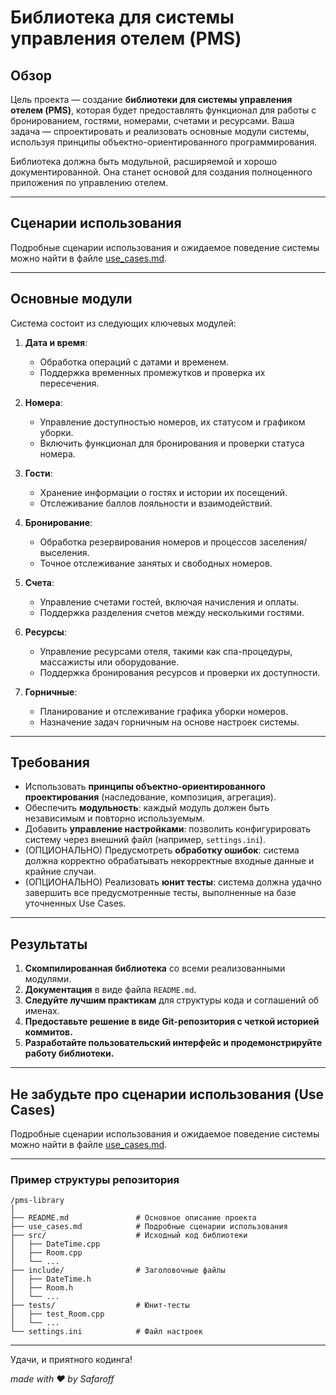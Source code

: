 # **Библиотека для системы управления отелем (PMS)**

## **Обзор**

Цель проекта — создание **библиотеки для системы управления отелем (PMS)**, которая будет предоставлять функционал для работы с бронированием, гостями, номерами, счетами и ресурсами. Ваша задача — спроектировать и реализовать основные модули системы, используя принципы объектно-ориентированного программирования.

Библиотека должна быть модульной, расширяемой и хорошо документированной. Она станет основой для создания полноценного приложения по управлению отелем.

---

## **Сценарии использования**

Подробные сценарии использования и ожидаемое поведение системы можно найти в файле [use_cases.md](use_cases.md).

---

## **Основные модули**

Система состоит из следующих ключевых модулей:

1. **Дата и время**:
   - Обработка операций с датами и временем.
   - Поддержка временных промежутков и проверка их пересечения.

2. **Номера**:
   - Управление доступностью номеров, их статусом и графиком уборки.
   - Включить функционал для бронирования и проверки статуса номера.

3. **Гости**:
   - Хранение информации о гостях и истории их посещений.
   - Отслеживание баллов лояльности и взаимодействий.

4. **Бронирование**:
   - Обработка резервирования номеров и процессов заселения/выселения.
   - Точное отслеживание занятых и свободных номеров.

5. **Счета**:
   - Управление счетами гостей, включая начисления и оплаты.
   - Поддержка разделения счетов между несколькими гостями.

6. **Ресурсы**:
   - Управление ресурсами отеля, такими как спа-процедуры, массажисты или оборудование.
   - Поддержка бронирования ресурсов и проверки их доступности.

7. **Горничные**:
   - Планирование и отслеживание графика уборки номеров.
   - Назначение задач горничным на основе настроек системы.

---

## **Требования**

- Использовать **принципы объектно-ориентированного проектирования** (наследование, композиция, агрегация).
- Обеспечить **модульность**: каждый модуль должен быть независимым и повторно используемым.
- Добавить **управление настройками**: позволить конфигурировать систему через внешний файл (например, `settings.ini`).
- (ОПЦИОНАЛЬНО) Предусмотреть **обработку ошибок**: система должна корректно обрабатывать некорректные входные данные и крайние случаи.
- (ОПЦИОНАЛЬНО) Реализовать **юнит тесты**: система должна удачно завершить все предусмотренные тесты, выполненные на базе уточненных Use Cases.

---

## **Результаты**

1. **Скомпилированная библиотека** со всеми реализованными модулями.
2. **Документация** в виде файла `README.md`.
3. **Следуйте лучшим практикам** для структуры кода и соглашений об именах.
4. **Предоставьте решение в виде Git-репозитория с четкой историей коммитов.**
5. **Разработайте пользовательский интерфейс и продемонстрируйте работу библиотеки.**

---

## **Не забудьте про сценарии использования (Use Cases)**

Подробные сценарии использования и ожидаемое поведение системы можно найти в файле [use_cases.md](use_cases.md).

---

### Пример структуры репозитория

```
/pms-library
│
├── README.md               # Основное описание проекта
├── use_cases.md            # Подробные сценарии использования
├── src/                    # Исходный код библиотеки
│   ├── DateTime.cpp
│   ├── Room.cpp
│   └── ...
├── include/                # Заголовочные файлы
│   ├── DateTime.h
│   ├── Room.h
│   └── ...
├── tests/                  # Юнит-тесты
│   ├── test_Room.cpp
│   └── ...
└── settings.ini            # Файл настроек
```

---

Удачи, и приятного кодинга!

*made with ❤️ by Safaroff*
